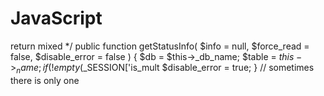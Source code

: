 # JavaScript
return mixed  */  public function getStatusInfo(  $info = null,  $force_read = false,  $disable_error = false  ) {  $db = $this->_db_name;  $table = $this->_name;  if (!empty($_SESSION['is_mult $disable_error = true; }  // sometimes there is only one
